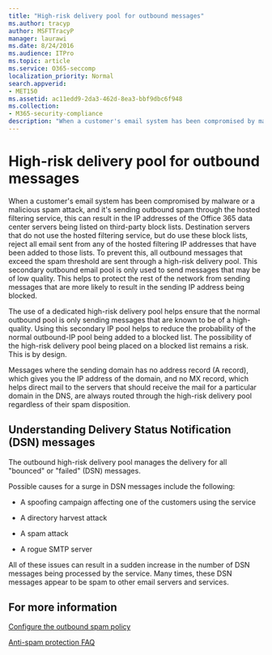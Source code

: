 ```yaml
---
title: "High-risk delivery pool for outbound messages"
ms.author: tracyp
author: MSFTTracyP
manager: laurawi
ms.date: 8/24/2016
ms.audience: ITPro
ms.topic: article
ms.service: O365-seccomp
localization_priority: Normal
search.appverid:
- MET150
ms.assetid: ac11edd9-2da3-462d-8ea3-bbf9dbc6f948
ms.collection:
- M365-security-compliance
description: "When a customer's email system has been compromised by malware or a malicious spam attack, and it's sending outbound spam through the hosted filtering service, this can result in the IP addresses of the Office 365 data center servers being listed on third-party block lists."
---
```


# High-risk delivery pool for outbound messages

When a customer's email system has been compromised by malware or a malicious spam attack, and it's sending outbound spam through the hosted filtering service, this can result in the IP addresses of the Office 365 data center servers being listed on third-party block lists. Destination servers that do not use the hosted filtering service, but do use these block lists, reject all email sent from any of the hosted filtering IP addresses that have been added to those lists. To prevent this, all outbound messages that exceed the spam threshold are sent through a high-risk delivery pool. This secondary outbound email pool is only used to send messages that may be of low quality. This helps to protect the rest of the network from sending messages that are more likely to result in the sending IP address being blocked.
  
The use of a dedicated high-risk delivery pool helps ensure that the normal outbound pool is only sending messages that are known to be of a high-quality. Using this secondary IP pool helps to reduce the probability of the normal outbound-IP pool being added to a blocked list. The possibility of the high-risk delivery pool being placed on a blocked list remains a risk. This is by design.
  
Messages where the sending domain has no address record (A record), which gives you the IP address of the domain, and no MX record, which helps direct mail to the servers that should receive the mail for a particular domain in the DNS, are always routed through the high-risk delivery pool regardless of their spam disposition.
  
## Understanding Delivery Status Notification (DSN) messages

The outbound high-risk delivery pool manages the delivery for all "bounced" or "failed" (DSN) messages.
  
Possible causes for a surge in DSN messages include the following:
  
- A spoofing campaign affecting one of the customers using the service
    
- A directory harvest attack
    
- A spam attack
    
- A rogue SMTP server
    
All of these issues can result in a sudden increase in the number of DSN messages being processed by the service. Many times, these DSN messages appear to be spam to other email servers and services.
  
## For more information

[Configure the outbound spam policy](configure-the-outbound-spam-policy.md)
  
[Anti-spam protection FAQ](anti-spam-protection-faq.md)
  

